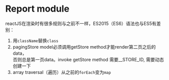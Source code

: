 # Report module

reactJS在渲染时有很多规则与之前不一样，ES2015（ES6）语法也与ES5有差别：

1. 用`className`替换`class`
2. pagingStore model必须调用getStore method才能render第二页之后的data，<br/>
否则总是第一页data。invoke getStore method 需要__STORE_ID, 需要动态创建一下
3. array traversal（遍历）从之前的`forEach`变为`map`



